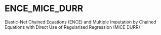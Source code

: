 # ENCE_MICE_DURR
Elastic-Net Chained Equations (ENCE) and Multiple Imputation by Chained Equations with Direct Use of Regularised Regression (MICE DURR)
